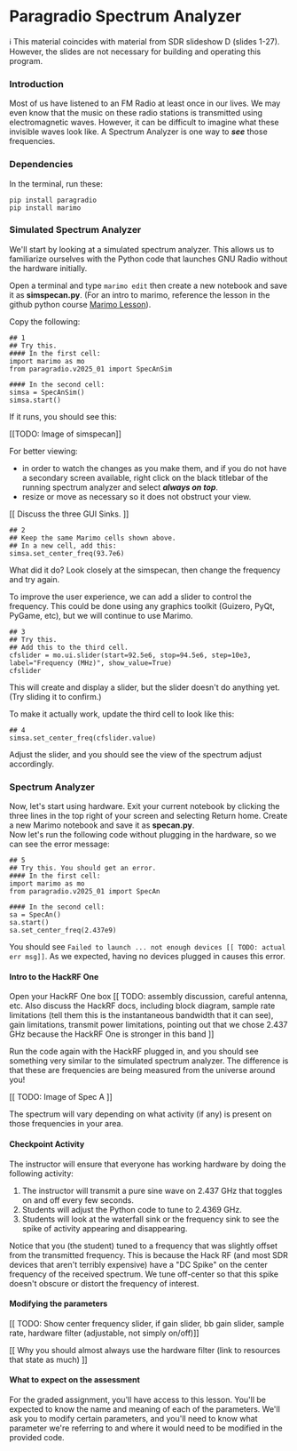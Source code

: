 # Paragradio Spectrum Analyzer

ℹ️ This material coincides with material from SDR slideshow D (slides 1-27).  However, the slides are not necessary for building and operating this program.

### Introduction

Most of us have listened to an FM Radio at least once in our lives. We may even know that the music on these radio stations is transmitted using electromagnetic waves. However, it can be difficult to imagine what these invisible waves look like. A Spectrum Analyzer is one way to **_see_** those frequencies. 

### Dependencies

In the terminal, run these:

```
pip install paragradio
pip install marimo
```

### Simulated Spectrum Analyzer

We'll start by looking at a simulated spectrum analyzer. This allows us to familiarize ourselves with the Python code that launches GNU Radio without the hardware initially.

Open a terminal and type `marimo edit` then create a new notebook and save it as **simspecan.py**. (For an intro to marimo, reference the lesson in the github python course [Marimo Lesson](https://github.com/python-can-define-radio/python-course/blob/main/classroom_activities/Ch02_Advanced/01_marimo.md)).

Copy the following:

```python3
## 1
## Try this.
#### In the first cell:
import marimo as mo
from paragradio.v2025_01 import SpecAnSim

#### In the second cell:
simsa = SpecAnSim()
simsa.start()
```

If it runs, you should see this:

[[TODO: Image of simspecan]]

For better viewing:
  - in order to watch the changes as you make them, and if you do not have a secondary screen available, right click on the black titlebar of the running spectrum analyzer and select ***always on top***.
  - resize or move as necessary so it does not obstruct your view.

[[ Discuss the three GUI Sinks. ]]

```python3
## 2
## Keep the same Marimo cells shown above.
## In a new cell, add this:
simsa.set_center_freq(93.7e6)
```

What did it do? Look closely at the simspecan, then change the frequency and try again.

To improve the user experience, we can add a slider to control the frequency. This could be done using any graphics toolkit (Guizero, PyQt, PyGame, etc), but we will continue to use Marimo.

```python3
## 3
## Try this.
## Add this to the third cell.
cfslider = mo.ui.slider(start=92.5e6, stop=94.5e6, step=10e3, label="Frequency (MHz)", show_value=True)
cfslider
```

This will create and display a slider, but the slider doesn't do anything yet. (Try sliding it to confirm.)

To make it actually work, update the third cell to look like this:

```python3
## 4
simsa.set_center_freq(cfslider.value)
```

Adjust the slider, and you should see the view of the spectrum adjust accordingly.

### Spectrum Analyzer

Now, let's start using hardware. 
Exit your current notebook by clicking the three lines in the top right of your screen and selecting Return home.
Create a new Marimo notebook and save it as **specan.py**.  
Now let's run the following code without plugging in the hardware, so we can see the error message:

```python3
## 5
## Try this. You should get an error.
#### In the first cell:
import marimo as mo
from paragradio.v2025_01 import SpecAn

#### In the second cell:
sa = SpecAn()
sa.start()
sa.set_center_freq(2.437e9)
```

You should see `Failed to launch ... not enough devices [[ TODO: actual err msg]]`. As we expected, having no devices plugged in causes this error.

#### Intro to the HackRF One

Open your HackRF One box [[ TODO: assembly discussion, careful antenna, etc. Also discuss the HackRF docs, including block diagram, sample rate limitations (tell them this is the instantaneous bandwidth that it can see), gain limitations, transmit power limitations, pointing out that we chose 2.437 GHz because the HackRF One is stronger in this band ]]

Run the code again with the HackRF plugged in, and you should see something very similar to the simulated spectrum analyzer. The difference is that these are frequencies are being measured from the universe around you!

[[ TODO: Image of Spec A ]]

The spectrum will vary depending on what activity (if any) is present on those frequencies in your area.

#### Checkpoint Activity

The instructor will ensure that everyone has working hardware by doing the following activity:

1. The instructor will transmit a pure sine wave on 2.437 GHz that toggles on and off every few seconds.
2. Students will adjust the Python code to tune to 2.4369 GHz.
3. Students will look at the waterfall sink or the frequency sink to see the spike of activity appearing and disappearing.

Notice that you (the student) tuned to a frequency that was slightly offset from the transmitted frequency. This is because the Hack RF (and most SDR devices that aren't terribly expensive) have a "DC Spike" on the center frequency of the received spectrum. We tune off-center so that this spike doesn't obscure or distort the frequency of interest.

#### Modifying the parameters

[[ TODO: Show center frequency slider, if gain slider, bb gain slider, sample rate, hardware filter (adjustable, not simply on/off)]]

[[ Why you should almost always use the hardware filter (link to resources that state as much) ]]

#### What to expect on the assessment

For the graded assignment, you'll have access to this lesson. You'll be expected to know the name and meaning of each of the parameters. We'll ask you to modify certain parameters, and you'll need to know what parameter we're referring to and where it would need to be modified in the provided code.
